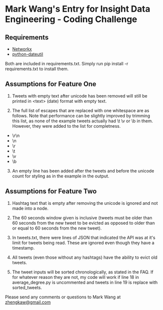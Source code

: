 Mark Wang's Entry for Insight Data Engineering - Coding Challenge
===========================================================
 

## Requirements

* [Networkx](https://networkx.github.io/)
* [python-dateutil](https://pypi.python.org/pypi/python-dateutil)

Both are included in requirements.txt. Simply run pip install -r requirements.txt to install them. 

## Assumptions for Feature One

1. Tweets with empty text after unicode has been removed will still be printed in \<text> (date) format with empty text.

2. The full list of escapes that are replaced with one whitespace are as follows. Note that performance can be slightly improved by trimming this list, as none of the example tweets actually had \t \v or \b in them. However, they were added to the list for completness. 
  * \r\n
  * \n
  * \r
  * \t
  * \v
  * \b

3. An empty line has been added after the tweets and before the unicode count for styling as in the example in the output.

## Assumptions for Feature Two

1. Hashtag text that is empty after removing the unicode is ignored and not made into a node.

2. The 60 seconds window given is inclusive (tweets must be older than 60 seconds from the new tweet to be evicted as opposed to older than or equal to 60 seconds from the new tweet).

3. In tweets.txt, there were lines of JSON that indicated the API was at it's limit for tweets being read. These are ignored even though they have a timestamp.

4. All tweets (even those without any hashtags) have the ability to evict old tweets. 

5. The tweet inputs will be sorted chronologically, as stated in the FAQ. If for whatever reason they are not, my code will work if line 18 in average_degree.py is uncommented and tweets in line 19 is replace with sorted_tweets. 

Please send any comments or questions to Mark Wang at zhengkaw@gmail.com